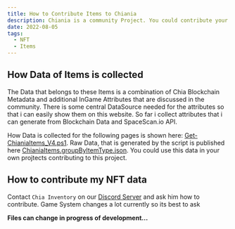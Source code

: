 ```yaml
---
title: How to Contribute Items to Chiania
description: Chiania is a community Project. You could contribute your own NFTs to get verified and usable in Chiania
date: 2022-08-05
tags:
  - NFT
  - Items
---
```


## How Data of Items is collected

The Data that belongs to these Items is a combination of Chia Blockchain Metadata and additional InGame Attributes that are discussed in the community.
There is some central DataSource needed for the attributes so that i can easily show them on this website.
So far i collect attributes that i can generate from Blockchain Data and SpaceScan.io API.

How Data is collected for the following pages is shown here: [Get-ChianiaItems_V4.ps1](https://github.com/RudolfAchter/chiania/blob/main/src/Get-ChianiaItems_V4.ps1). Raw Data, that is generated by the script is published here [ChianiaItems.groupByItemType.json](ChianiaItems.groupByItemType.json). You could use this data in your own projtects contributing to this project.

## How to contribute my NFT data

Contact `Chia Inventory` on our [Discord Server](https://discord.gg/8JmQ9Wu5aF) and ask him how to contribute. Game System changes a lot currently so its best to ask

**Files can change in progress of development...**


